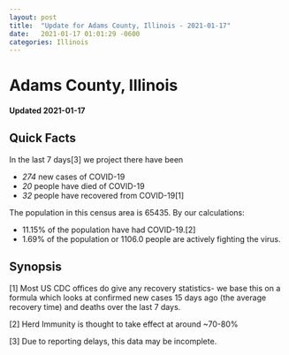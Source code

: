 ```yaml
---
layout: post
title:  "Update for Adams County, Illinois - 2021-01-17"
date:   2021-01-17 01:01:29 -0600
categories: Illinois
---
```


# Adams County, Illinois
#### Updated 2021-01-17

## Quick Facts

In the last 7 days[3] we project there have been
- *274* new cases of COVID-19
- *20* people have died of COVID-19
- *32* people have recovered from COVID-19[1]

The population in this census area is 65435. By our calculations:
- 11.15% of the population have had COVID-19.[2]
- 1.69% of the population or 1106.0 people are actively fighting the virus.

## Synopsis




[1] Most US CDC offices do give any recovery statistics- we base this on a formula which looks at confirmed new cases
15 days ago (the average recovery time) and deaths over the last 7 days.

[2] Herd Immunity is thought to take effect at around ~70-80%

[3] Due to reporting delays, this data may be incomplete.
 
    